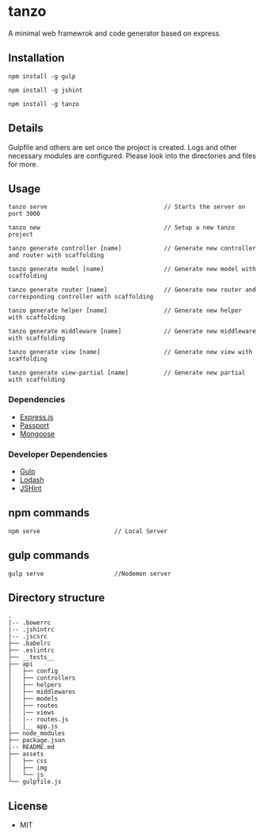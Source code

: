 # tanzo

A minimal web framewrok and code generator based on express.

## Installation

```
npm install -g gulp 

npm install -g jshint

npm install -g tanzo
```

## Details

Gulpfile and others are set once the project is created. Logs and other necessary modules are configured. Please look into the directories and files for more.

## Usage

```
tanzo serve                                 // Starts the server on port 3000

tanzo new                                   // Setup a new tanzo project

tanzo generate controller [name]            // Generate new controller and router with scaffolding

tanzo generate model [name]                 // Generate new model with scaffolding

tanzo generate router [name]                // Generate new router and corresponding controller with scaffolding

tanzo generate helper [name]                // Generate new helper with scaffolding

tanzo generate middleware [name]            // Generate new middleware with scaffolding

tanzo generate view [name]                  // Generate new view with scaffolding   

tanzo generate view-partial [name]          // Generate new partial with scaffolding
```


### Dependencies

- [Express.js](http://expressjs.com)
- [Passport](https://passportjs.org)
- [Mongoose](https://mongoosejs.com)


### Developer Dependencies

- [Gulp](https://gulpjs.com)
- [Lodash](https://lodash.com)
- [JSHint](https://jshint.com)
 




## npm commands

```
npm serve                     // Local Server

```

## gulp commands

```
gulp serve                    //Nodemon server
```

## Directory structure

```
.
|-- .bowerrc
|-- .jshintrc
|-- .jscsrc
├── .babelrc
├── .eslintrc
├── __tests__
├── api
│   ├── config
│   ├── controllers
│   ├── helpers
│   ├── middlewares
│   ├── models
│   ├── routes
│   |── views
|   |-- routes.js
|   |__ app.js
├── node_modules
├── package.json
|-- README.md
├── assets
│   ├── css 
│   ├── img
│   └── js
└── gulpfile.js
```

## License

- MIT


